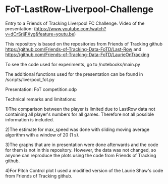 # FoT-LastRow-Liverpool-Challenge
Entry to a Friends of Tracking Liverpool FC Challenge. 
Video of the presentation:
(https://www.youtube.com/watch?v=dCrSrjjFXyg&feature=youtu.be)

This repository is based on the repositories from Friends of Tracking github
https://github.com/Friends-of-Tracking-Data-FoTD/Last-Row and 
https://github.com/Friends-of-Tracking-Data-FoTD/LaurieOnTracking

To see the code used for experiments, go to /notebooks/main.py

The additional functions used for the presentation can be found in /scripts/liverpool_fot.py

Presentation: FoT competition.odp


Technical remarks and limitations:

1)The comparison between the player is limited due to LastRow data not containing all player's numbers for all games. Therefore not all possible information is included.

2)The estimate for max_speed was done with sliding moving average algorithm with a window of 20 (1 s).

3)The graphs that are in presentation were done afterwards and the code for them is not in this repository. However, the data was not changed, so anyone can reproduce the plots using the code from Friends of Tracking github.

4)For Pitch Control plot I used a modified version of the Laurie Shaw's code from Friends of Tracking github.


